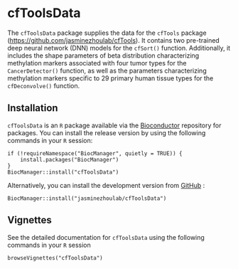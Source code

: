 # cfToolsData

The `cfToolsData` package supplies the data for the `cfTools` package (https://github.com/jasminezhoulab/cfTools). It contains two pre-trained deep neural network (DNN) models for the `cfSort()` function. Additionally, it includes the shape parameters of beta distribution characterizing methylation markers associated with four tumor types for the `CancerDetector()` function, as well as the parameters characterizing methylation markers specific to 29 primary human tissue types for the `cfDeconvolve()` function.

## Installation

`cfToolsData` is an `R` package available via the [Bioconductor](http://bioconductor.org) repository for packages. You can install the release version by using the following commands in your `R` session:

```
if (!requireNamespace("BiocManager", quietly = TRUE)) {
    install.packages("BiocManager")
}
BiocManager::install("cfToolsData")
```

Alternatively, you can install the development version from [GitHub](https://github.com/) :

```
BiocManager::install("jasminezhoulab/cfToolsData")
```

## Vignettes

See the detailed documentation for `cfToolsData` using the following commands in your `R` session
```
browseVignettes("cfToolsData")
```